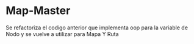 # Map-Master
Se refactoriza el codigo anterior que implementa oop para la variable de Nodo y se vuelve a utilizar para Mapa Y Ruta
